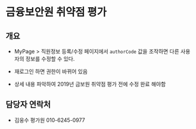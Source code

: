 # 금융보안원 취약점 평가

## 개요
- MyPage > 직원정보 등록/수정 페이지에서 `authorCode` 값을 조작하면 다른 사용자의 정보를 수정할 수 있다.
- 재로그인 하면 권한이 바뀌어 있음

- 상세 내용 파악하여 2019년 금보원 취약점 평가 전에 수정 완료 해야함

## 담당자 연락처
- 김웅수 평가원 010-6245-0977
